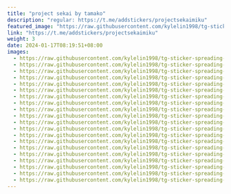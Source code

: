 ```yaml
---
title: "project sekai by tamako"
description: "regular: https://t.me/addstickers/projectsekaimiku"
featured_image: "https://raw.githubusercontent.com/kylelin1998/tg-sticker-spreading-worldwide-images/main/img/0a8f89f8-3c17-4cbc-bec3-1a36edc2d57f.jpg"
link: "https://t.me/addstickers/projectsekaimiku"
weight: 3
date: 2024-01-17T08:19:51+08:00
images:
  - https://raw.githubusercontent.com/kylelin1998/tg-sticker-spreading-worldwide-images/main/img/0a8f89f8-3c17-4cbc-bec3-1a36edc2d57f.jpg
  - https://raw.githubusercontent.com/kylelin1998/tg-sticker-spreading-worldwide-images/main/img/3e678469-b74f-431e-a4ce-71a18d20168a.jpg
  - https://raw.githubusercontent.com/kylelin1998/tg-sticker-spreading-worldwide-images/main/img/dd639917-d300-4d04-9aff-d01a03b5e16d.jpg
  - https://raw.githubusercontent.com/kylelin1998/tg-sticker-spreading-worldwide-images/main/img/74cb4d5a-1cc0-4ef1-842f-054832bc2aca.jpg
  - https://raw.githubusercontent.com/kylelin1998/tg-sticker-spreading-worldwide-images/main/img/5c454978-8e7f-41c2-865d-3e199b542bc0.jpg
  - https://raw.githubusercontent.com/kylelin1998/tg-sticker-spreading-worldwide-images/main/img/f0bb5e03-e0ff-4d42-b5f0-256d489792e5.jpg
  - https://raw.githubusercontent.com/kylelin1998/tg-sticker-spreading-worldwide-images/main/img/b9c76c73-9527-4207-a024-57697dda0e0f.jpg
  - https://raw.githubusercontent.com/kylelin1998/tg-sticker-spreading-worldwide-images/main/img/17ce1186-67a9-4769-987f-7479525fa551.jpg
  - https://raw.githubusercontent.com/kylelin1998/tg-sticker-spreading-worldwide-images/main/img/e609d055-41fa-4d7e-a182-135bf1fe4d65.jpg
  - https://raw.githubusercontent.com/kylelin1998/tg-sticker-spreading-worldwide-images/main/img/bb308c13-ee93-4b1d-bd6b-8afd701578d8.jpg
  - https://raw.githubusercontent.com/kylelin1998/tg-sticker-spreading-worldwide-images/main/img/ce1976af-ced2-4176-857d-5e0b076da926.jpg
  - https://raw.githubusercontent.com/kylelin1998/tg-sticker-spreading-worldwide-images/main/img/be973676-ff61-4c00-9841-131606b68c70.jpg
  - https://raw.githubusercontent.com/kylelin1998/tg-sticker-spreading-worldwide-images/main/img/28cc0a65-a2dc-40fc-bc3b-a177ad6dccf6.jpg
  - https://raw.githubusercontent.com/kylelin1998/tg-sticker-spreading-worldwide-images/main/img/7e03e4c4-19c6-45a1-98d0-e647dc71056b.jpg
  - https://raw.githubusercontent.com/kylelin1998/tg-sticker-spreading-worldwide-images/main/img/cd08e843-7201-4154-b8c5-4a83c81c6e58.jpg
  - https://raw.githubusercontent.com/kylelin1998/tg-sticker-spreading-worldwide-images/main/img/f8d6fb72-5111-4b12-8657-694b1e61d311.jpg
  - https://raw.githubusercontent.com/kylelin1998/tg-sticker-spreading-worldwide-images/main/img/b4224a02-4025-433b-a94e-a7c3bf03b061.jpg
  - https://raw.githubusercontent.com/kylelin1998/tg-sticker-spreading-worldwide-images/main/img/dbccf8b4-008c-4458-b26b-7ec7b40c082d.jpg
  - https://raw.githubusercontent.com/kylelin1998/tg-sticker-spreading-worldwide-images/main/img/fb73b829-fcd2-4eeb-b93d-907433ffa8d1.jpg
  - https://raw.githubusercontent.com/kylelin1998/tg-sticker-spreading-worldwide-images/main/img/0a88e96d-ad00-479c-83a3-9788407c53d4.jpg
---
```

